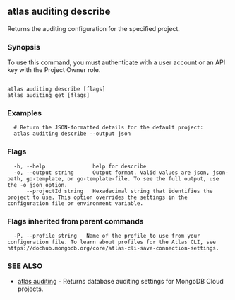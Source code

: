 ## atlas auditing describe

Returns the auditing configuration for the specified project.


### Synopsis

To use this command, you must authenticate with a user account or an API key with the Project Owner role.



```

atlas auditing describe [flags]
atlas auditing get [flags]
```

### Examples

```
  # Return the JSON-formatted details for the default project:
  atlas auditing describe --output json
```


### Flags

```
  -h, --help               help for describe
  -o, --output string      Output format. Valid values are json, json-path, go-template, or go-template-file. To see the full output, use the -o json option.
      --projectId string   Hexadecimal string that identifies the project to use. This option overrides the settings in the configuration file or environment variable.

```


### Flags inherited from parent commands

```
  -P, --profile string   Name of the profile to use from your configuration file. To learn about profiles for the Atlas CLI, see https://dochub.mongodb.org/core/atlas-cli-save-connection-settings.

```

### SEE ALSO


* [atlas auditing](atlas_auditing.md)	- Returns database auditing settings for MongoDB Cloud projects.



